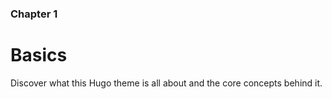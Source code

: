 ### Chapter 1

# Basics

Discover what this Hugo theme is all about and the core concepts behind it.
